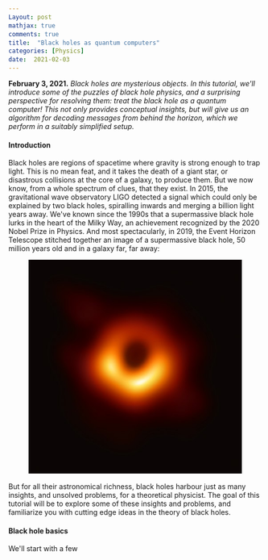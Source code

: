 ```yaml
---
Layout: post
mathjax: true
comments: true
title:  "Black holes as quantum computers"
categories: [Physics]
date:  2021-02-03
---
```


**February 3, 2021.** *Black holes are mysterious objects. In this tutorial,
  we'll introduce some of the puzzles of black hole physics, and a surprising perspective
  for resolving them: treat the black hole as a quantum computer! This not only
  provides conceptual insights, but will give us an algorithm for
  decoding messages from behind the horizon, which we perform in a
  suitably simplified setup.*

#### Introduction

Black holes are regions of spacetime where gravity is strong enough to
trap light.
This is no mean feat, and it takes the death of a giant star, or
disastrous collisions at the core of a galaxy, to produce them.
But we now know, from a whole spectrum of clues, that they exist.
In 2015, the gravitational wave observatory LIGO detected a signal
which could only be explained by two black holes, spiralling inwards
and merging a billion light years away.
We've known since the 1990s that a supermassive black hole lurks in
the heart of the Milky Way, an achievement recognized by the 2020 Nobel
Prize in Physics.
And most spectacularly, in 2019, the Event Horizon Telescope stitched
together an image of a supermassive black hole, 50 million years old
and in a galaxy far, far away:

<figure>
    <div style="text-align:center"><img src
    ="/images/posts/m87.jpg"/>
	</div>
	</figure>

But for all their astronomical richness, black holes harbour just as
many insights, and unsolved problems, for a theoretical physicist. The
goal of this tutorial will be to explore some of these insights and
problems, and familiarize you with cutting edge ideas in the theory of
black holes.

#### Black hole basics

We'll start with a few 

<!-- ##### Introduction

A black hole is a very special type of quantum computer. In this
tutorial, we'll explore a few properties of these computers using the
tools of
[physics hacking](https://hapax.github.io/physics/teaching/hacks/napkin-hacks/#sec-1). The
prerequisites are very mild: a background in pre-calculus mathematics
and a nodding familiarity with high school physics.

##### A hacker's guide to black holes

A black hole is an object which has collapsed under its own gravity to
form a light-trapping region.
We can estimate various properties of this region using a few
equations and some inspired guesswork.

#### System size

Suppose the black hole has mass $M$.
A running theme will be different ways of estimating the energy stored
in the black hole, and to start with, we invoke the most famous
formula ever:

$$
E = Mc^2,
$$

where $c = 3 \times 10^8 \text{ m/s}$ is the speed of light.
This is how much *mass-energy* the black hole has, according to
Einstein's gem.
Since a black hole is a gravitational object, it also stores
gravitational energy, which we can estimate as

$$
E \sim \frac{GM^2}{R}
$$

where $R$ is the size of the black hole.
This follows immediately from the formula for gravitational
potential, but we can derive it a little more carefully.
First, note that from Newton's law of gravitation, the force the black
hole applies on itself is roughly

$$
F_\text{grav} \sim \frac{GM^2}{R^2},
$$

where $G = 6.67 \times 10^{-11}$ (in SI units) is Newton's constant.
Applying a force over a distance gives energy (work), so we estimate
that

$$
E \sim F_\text{grav} R \sim \frac{GM^2}{R}
$$

as claimed.
Now, if we equate these two forms of energy, we find the famous
*Schwarzschild radius* $R$:

$$
Mc^2 \sim \frac{GM^2}{R} \quad \Longrightarrow \quad R \sim \frac{GM}{c^2}.
$$

This is exactly what we find in general relativity up to a factor of
two, $R = 2GM/c^2$.
Just to give a sense of how small this is, the sun weights $M_\odot = 2
\times 10^{30} \text{ kg}$, so if it collapsed into a black hole, it
would have a Schwarzschild radius of

$$
R = \frac{2GM_\odot}{c^2} = \frac{2(6.67\times 10^{-11})(2 \times
10^{30})}{(3\times 10^8)^2} \text{ m} \approx 3 \text{ km}.
$$

It would fit on the University Endowment Lands of UBC.

#### Let there be heat

Although a black hole traps any light that falls inside, Stephen
Hawking made the remarkable discovery that just outside the boundary,
black holes emit faint radiation, just like a hot lump of coal.
Once again, we will rather slapdash, and try and work out only the
wavelength of a typical photon coming out of the black hole.
It seems reasonable to assume that, like the fundamental frequency of
a violin or a flute, the black hole likes to make photons with
wavelengths proportional to the Schwarzschild radius $R$.

This has various implications.
Most importantly, the hotter an object is, the smaller the wavelength
of the typical photons it produces.
This explains why a very hot coal is orange or yellow, and becomes red
(a longer wavelength of light) as it cools.
The relationship is governed by something called *Wien's law*:

$$
\lambda \sim \frac{hc}{kT},
$$

where $h = 6.62 \times 10^{-34}$ is Planck's constant,
and $k = 1.38 \times 10^{-23}$ is Boltzmann's constant (both in SI
units).
The key point is that wavelengths get shorter as temperature rises,
and the rest of the constants are added to ensure things make
dimensional sense.
Setting $\lambda = R$ and making $T$ the subject, we obtain the
*Hawking temperature* of a black hole:

$$
T \sim \frac{hc}{kR} \sim \frac{hc^3}{GMk}.
$$

<!-- Max Planck, one of the founding fathers of quantum mechanics, came up
with a general formula for the amount of energy in a photon of
wavelength $\lambda$, $\varepsilon = hc/\lambda$, where $h = 6.62
\times 10^{-34}$ (in SI units).
Then the typical Hawking photon coming out of a black hole has energy
$$
\varepsilon \sim \frac{hc}{R} \sim \frac{hc^3}{GM}.
$$
Not only does the black hole radiate like a hot lump of coal, it does
so for the same reason: it has a temperature!
The relationship between the enery of the photon -->

<!-- Note that black holes heat up as they get small!
Once again, we can check what would happen if the sun were a black
hole.
Using our previous result for the Schwarzschild radius, the Hawking
temperature would be

$$
T \sim \frac{(6.62 \times 10^{-34})(3 \times 10^8)}{(1.38 \times
10^{-23})(3000)} \text{ K} = 5 \times 10^{-6} \text{ K}.
$$

This is millions of times colder than empty space, which has a
temperature of about $3 \text{ K}$.
The black holes in equilibrium with the vacuum have radius around

$$
R \sim \frac{hc}{kT} = \frac{(6.62 \times 10^{-34})(3 \times 10^8)}{(1.38 \times
10^{-23})(3)} \text{ m} = 5 \text{ mm},
$$

<!-- If the sun did collapse to form a black hole, it would get heated up
by the surrounding vacuum.
Since mass gets smaller with temperature, this means it would shrink
dramatically! -->

<!-- about the length of an ant.

#### Black hole molecules

We've measured the energy in a black hole using Einstein's mass-energy
formula, and Newton's formula for gravitation.
Let's measure the energy a different way, in terms of *heat*.
People often say that the temperature of the substance measures the
amount of "molecular motion", or kinetic energy per molecule.
This sounds fuzzy, but can be written as a perfectly rigorous
equation called the *equipartition theorem*:

$$
E \sim N \text{k}T,
$$

where $E$ is the total kinetic energy of molecules, or *heat*, and $N$
is the total number of particles.
We can use this to estimate the total number of "molecules" in a black
hole. Using the mass-energy form for simplicity, we have

$$
E = Mc^2 \sim Nk T \sim \frac{Nhc}{R} \quad \Longrightarrow \quad N
\sim \frac{RMc}{h} \sim \frac{R^2c^3}{Gh}.
$$

This is a strange and remarkable result.
The first thing to notice is that the number of particles is
proportional to $R^2$, and hence the *surface area* $4\pi R^2$ of the
black hole.
Usually, the number of particles is proportional to the *volume* of a
material, not the surface area, so something weird appears to be
happening.
The second interesting thing is that we are dividing the surface area
by a particular combination of constants,

$$
A_P = \frac{Gh}{c^3},
$$

called the *Planck area*.
For various reasons, it can be regarded as the smallest area that
makes sense.

We can recast what we have learned about black holes in terms of
computers.
Things fall into the black hole, a bit like entering data onto a
computer.
The total system size is $N$, which comes from splitting the surface
area of the black hole into pixels of area $A_P$.
Finally, the black hole will output information in the form of photons. -->
<!-- with the typical length given by the current size of the black hole.-->
